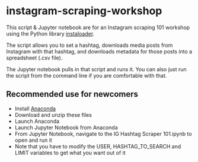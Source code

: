# instagram-scraping-workshop
 
This script & Jupyter notebook are for an Instagram scraping 101 workshop using the Python library [instaloader](https://instaloader.github.io).

The script allows you to set a hashtag, downloads media posts from Instagram with that hashtag, and downloads metadata for those posts into a spreadsheet (.csv file).

The Jupyter notebook pulls in that script and runs it. You can also just run the script from the command line if you are comfortable with that. 

## Recommended use for newcomers
* Install [Anaconda](https://www.anaconda.com/products/individual)
* Download and unzip these files
* Launch Anaconda
* Launch Jupyter Notebook from Anaconda
* From Jupyter Notebook, navigate to the IG Hashtag Scraper 101.ipynb to open and run it
* Note that you have to modify the USER, HASHTAG_TO_SEARCH and LIMIT variables to get what you want out of it





